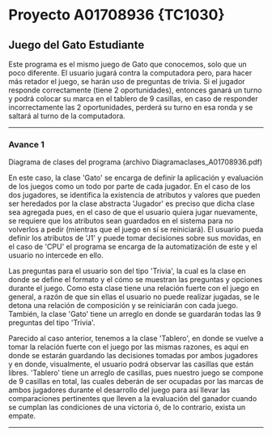 # Proyecto A01708936 {TC1030}
## Juego del Gato Estudiante

Este programa es el mismo juego de Gato que conocemos, solo que un poco diferente.  El usuario jugará contra la computadora pero, para hacer más retador el juego, se harán uso de preguntas de trivia. Si el jugador responde correctamente (tiene 2 oportunidades), entonces ganará un turno y podrá colocar su marca en el tablero de 9 casillas, en caso de responder incorrectamente las 2 oportunidades, perderá su turno en esa ronda y se saltará al turno de la computadora. 

_____________

### Avance 1
Diagrama de clases del programa (archivo Diagramaclases_A01708936.pdf)

En este caso, la clase 'Gato' se encarga de definir la aplicación y evaluación de los juegos como un todo por parte de cada jugador. En el caso de los dos jugadores, se identifica la existencia de atributos y valores que pueden ser heredados por la clase abstracta 'Jugador' es preciso que dicha clase sea agregada pues, en el caso de que el usuario quiera jugar nuevamente, se requiere que los atributos sean guardados en el sistema para no volverlos a pedir (mientras que el juego en sí se reiniciará). El usuario pueda definir los atributos de 'J1' y puede tomar decisiones sobre sus movidas, en el caso de 'CPU' el programa se encarga de la automatización de este y el usuario no intercede en ello.

Las preguntas para el usuario son del tipo 'Trivia', la cual es la clase en donde se define el formato y el cómo se muestran las preguntas y opciones durante el juego. Como esta clase tiene una relación fuerte con el juego en general, a razón de que sin ellas el usuario no puede realizar jugadas, se le detona una relación de composición y se reiniciarán con cada juego. También, la clase 'Gato' tiene un arreglo en donde se guardarán todas las 9 preguntas del tipo 'Trivia'.

Parecido al caso anterior, tenemos a la clase 'Tablero', en donde se vuelve a tomar la relación fuerte con el juego por las mismas razones, es aquí en donde se estarán guardando las decisiones tomadas por ambos jugadores y en donde, visualmente, el usuario podrá observar las casillas que están libres. 'Tablero' tiene un arreglo de casillas, pues nuestro juego se compone de 9 casillas en total, las cuales deberán de ser ocupadas por las marcas de ambos jugadores durante el desarrollo del juego para así llevar las comparaciones pertinentes que lleven a la evaluación del ganador cuando se cumplan las condiciones de una victoria ó, de lo contrario, exista un empate.

_____________
